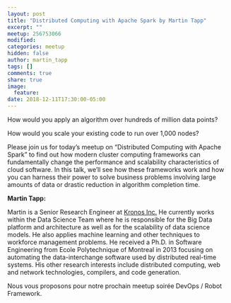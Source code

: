 ```yaml
---
layout: post
title: "Distributed Computing with Apache Spark by Martin Tapp"
excerpt: ""
meetup: 256753066
modified:
categories: meetup
hidden: false
author: martin_tapp
tags: []
comments: true
share: true
image:
  feature:
date: 2018-12-11T17:30:00-05:00
---
```


How would you apply an algorithm over hundreds of million data points?

How would you scale your existing code to run over 1,000 nodes?

Please join us for today’s meetup on “Distributed Computing with Apache Spark” to find out how modern cluster computing frameworks can fundamentally change the performance and scalability characteristics of cloud software. In this talk, we’ll see how these frameworks work and how you can harness their power to solve business problems involving large amounts of data or drastic reduction in algorithm completion time.

__Martin Tapp:__

Martin is a Senior Research Engineer at [Kronos Inc.](https://www.kronos.ca/) He currently works within the Data Science Team where he is responsible for the Big Data platform and architecture as well as for the scalability of data science models. He also applies machine learning and other techniques to workforce management problems. He received a Ph.D. in Software Engineering from Ecole Polytechnique of Montreal in 2013 focusing on automating the data-interchange software used by distributed real-time systems. His other research interests include distributed computing, web and network technologies, compilers, and code generation.

Nous vous proposons pour notre prochain meetup soirée DevOps / Robot Framework.
